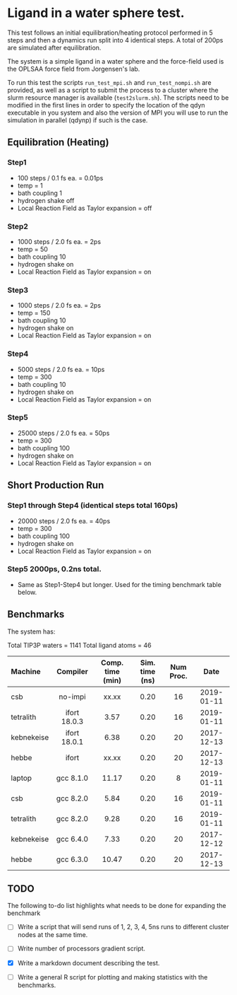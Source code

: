 Ligand in a water sphere test.  
================================================================================

This test follows an initial equilibration/heating protocol performed 
in 5 steps and then a dynamics run split into 4 identical steps. A total of
200ps are simulated after equilibration.

The system is a simple ligand in a water sphere and the
force-field used is the OPLSAA force field from Jorgensen's lab.

To run this test the scripts `run_test_mpi.sh` and `run_test_nompi.sh` are
provided, as well as a script to submit the process to a cluster where the
slurm resource manager is available (`test2slurm.sh`). The scripts need to be
modified in the first lines in order to specify the location of the qdyn
executable in you system and also the version of MPI you will use to run the
simulation in parallel (qdynp) if such is the case.


Equilibration (Heating)  
--------------------------------------------------------------------------------

### Step1  
 - 100 steps / 0.1 fs ea. = 0.01ps
 - temp = 1
 - bath coupling 1
 - hydrogen shake off
 - Local Reaction Field as Taylor expansion = off


### Step2  
 - 1000 steps / 2.0 fs ea. = 2ps
 - temp = 50
 - bath coupling 10
 - hydrogen shake on
 - Local Reaction Field as Taylor expansion = on


### Step3  
 - 1000 steps / 2.0 fs ea. = 2ps
 - temp = 150
 - bath coupling 10
 - hydrogen shake on
 - Local Reaction Field as Taylor expansion = on


### Step4  
 - 5000 steps / 2.0 fs ea. = 10ps
 - temp = 300
 - bath coupling 10
 - hydrogen shake on
 - Local Reaction Field as Taylor expansion = on


### Step5  
 - 25000 steps / 2.0 fs ea. = 50ps
 - temp = 300
 - bath coupling 100
 - hydrogen shake on
 - Local Reaction Field as Taylor expansion = on



Short Production Run
--------------------------------------------------------------------------------

### Step1 through Step4 (identical steps total 160ps)  
 - 20000 steps / 2.0 fs ea. = 40ps
 - temp = 300
 - bath coupling 100
 - hydrogen shake on
 - Local Reaction Field as Taylor expansion = on

### Step5 2000ps, 0.2ns total.  
 - Same as Step1-Step4 but longer. Used for the timing benchmark table below.

  

Benchmarks
--------------------------------------------------------------------------------

The system has:

Total TIP3P waters = 1141
Total ligand atoms = 46


|  Machine     | Compiler    | Comp. time (min) | Sim. time (ns) | Num Proc. |    Date    |
|:-------------|:-----------:|:----------------:|:--------------:|:---------:|:----------:|
| csb          | no-impi     | xx.xx            |      0.20      |   16      | 2019-01-11 |
| tetralith    | ifort 18.0.3|  3.57            |      0.20      |   16      | 2019-01-11 |
| kebnekeise   | ifort 18.0.1|  6.38            |      0.20      |   20      | 2017-12-13 |
| hebbe        | ifort       | xx.xx            |      0.20      |   20      | 2017-12-13 |
| laptop       | gcc 8.1.0   | 11.17            |      0.20      |    8      | 2019-01-11 |
| csb          | gcc 8.2.0   |  5.84            |      0.20      |   16      | 2019-01-11 |
| tetralith    | gcc 8.2.0   |  9.28            |      0.20      |   16      | 2019-01-11 |
| kebnekeise   | gcc 6.4.0   |  7.33            |      0.20      |   20      | 2017-12-12 |
| hebbe        | gcc 6.3.0   | 10.47            |      0.20      |   20      | 2017-12-13 |



TODO
--------------------------------------------------------------------------------

The following to-do list highlights what needs to be done for
expanding the benchmark

- [ ] Write a script that will send runs of 1, 2, 3, 4, 5ns runs to
      different cluster nodes at the same time.
- [ ] Write number of processors gradient script.
- [x] Write a markdown document describing the test.
- [ ] Write a general R script for plotting and making statistics with
      the benchmarks.


